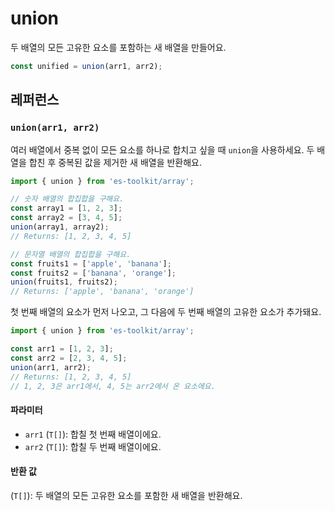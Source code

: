 # union

두 배열의 모든 고유한 요소를 포함하는 새 배열을 만들어요.

```typescript
const unified = union(arr1, arr2);
```

## 레퍼런스

### `union(arr1, arr2)`

여러 배열에서 중복 없이 모든 요소를 하나로 합치고 싶을 때 `union`을 사용하세요. 두 배열을 합친 후 중복된 값을 제거한 새 배열을 반환해요.

```typescript
import { union } from 'es-toolkit/array';

// 숫자 배열의 합집합을 구해요.
const array1 = [1, 2, 3];
const array2 = [3, 4, 5];
union(array1, array2);
// Returns: [1, 2, 3, 4, 5]

// 문자열 배열의 합집합을 구해요.
const fruits1 = ['apple', 'banana'];
const fruits2 = ['banana', 'orange'];
union(fruits1, fruits2);
// Returns: ['apple', 'banana', 'orange']
```

첫 번째 배열의 요소가 먼저 나오고, 그 다음에 두 번째 배열의 고유한 요소가 추가돼요.

```typescript
import { union } from 'es-toolkit/array';

const arr1 = [1, 2, 3];
const arr2 = [2, 3, 4, 5];
union(arr1, arr2);
// Returns: [1, 2, 3, 4, 5]
// 1, 2, 3은 arr1에서, 4, 5는 arr2에서 온 요소에요.
```

#### 파라미터

- `arr1` (`T[]`): 합칠 첫 번째 배열이에요.
- `arr2` (`T[]`): 합칠 두 번째 배열이에요.

#### 반환 값

(`T[]`): 두 배열의 모든 고유한 요소를 포함한 새 배열을 반환해요.
